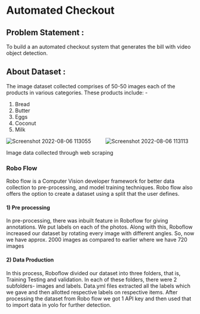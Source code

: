 # Automated Checkout
## Problem Statement : 
To build a an automated checkout system that generates the bill with video object detection.
## About Dataset :
The image dataset collected comprises of 50-50 images each of the products in various categories. These products include: -
1) Bread
2) Butter
3) Eggs
4) Coconut
5) Milk

![Screenshot 2022-08-06 113055](https://user-images.githubusercontent.com/81613474/183236451-17c08422-05ad-488a-a9d0-6a24c7ac717f.png)&nbsp;&nbsp;&nbsp;&nbsp;&nbsp;&nbsp;&nbsp;&nbsp;&nbsp;
![Screenshot 2022-08-06 113113](https://user-images.githubusercontent.com/81613474/183236453-bcdd82dc-97e0-402b-b514-5ad3af8a53c8.png)

Image data collected through web scraping

### Robo Flow
Robo flow is a Computer Vision developer framework for better data collection to 
pre-processing, and model training techniques. Robo flow also offers the option to 
create a dataset using a split that the user defines.
#### 1) Pre processing
In pre-processing, there was inbuilt feature in Roboflow for giving annotations. We 
put labels on each of the photos. Along with this, Roboflow increased our dataset by 
rotating every image with different angles. So, now we have approx. 2000 images as 
compared to earlier where we have 720 images
#### 2) Data Production
In this process, Roboflow divided our dataset into three folders, that is, Training
Testing and validation. In each of these folders, there were 2 subfolders- images and 
labels. Data.yml files extracted all the labels which we gave and then allotted 
respective labels on respective items. 
After processing the dataset from Robo flow we got 1 API key and then used that to 
import data in yolo for further detection.
